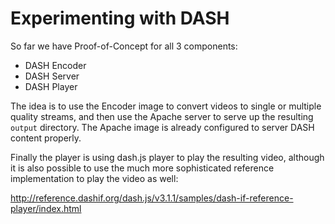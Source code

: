 # Experimenting with DASH

So far we have Proof-of-Concept for all 3 components:
* DASH Encoder
* DASH Server
* DASH Player

The idea is to use the Encoder image to convert videos to single or multiple quality streams, and then use the Apache server to serve up the resulting `output` directory. The Apache image is already configured to server DASH content properly.

Finally the player is using dash.js player to play the resulting video, although it is also possible to use the much more sophisticated reference implementation to play the video as well:

http://reference.dashif.org/dash.js/v3.1.1/samples/dash-if-reference-player/index.html
